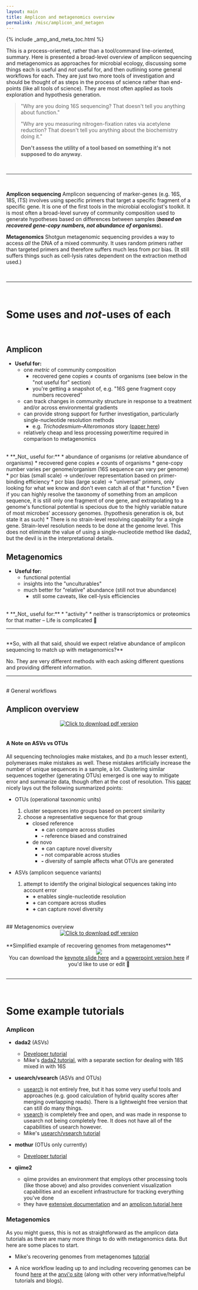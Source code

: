 ```yaml
---
layout: main
title: Amplicon and metagenomics overview 
permalink: /misc/amplicon_and_metagen
---  
```


{% include _amp_and_meta_toc.html %}

This is a process-oriented, rather than a tool/command line-oriented, summary. Here is presented a broad-level overview of amplicon sequencing and metagenomics as approaches for microbial ecology, discussing some things each is useful and _not_ useful for, and then outlining some general workflows for each. They are just two more tools of investigation and should be thought of as steps in the process of science rather than end-points (like all tools of science). They are most often applied as tools exploration and hypothesis generation. 

> "Why are you doing 16S sequencing? That doesn't tell you anything about function."  
> 
> "Why are you measuring nitrogen-fixation rates via acetylene reduction? That doesn't tell you anything about the biochemistry doing it."  
> 
> **Don't assess the utility of a tool based on something it's not supposed to do anyway.**

<br>

___
<br>

**Amplicon sequencing**
Amplicon sequencing of marker-genes (e.g. 16S, 18S, ITS) involves using specific primers that target a specific fragment of a specific gene. It is one of the first tools in the microbial ecologist's toolkit. It is most often a broad-level survey of community composition used to generate hypotheses based on differences between samples (***based on recovered gene-copy numbers, not abundance of organisms***).

**Metagenomics**
Shotgun metagenomic sequencing provides a way to access *all* the DNA of a mixed community. It uses random primers rather than targeted primers and therefore suffers much less from pcr bias. (It still suffers things such as cell-lysis rates dependent on the extraction method used.)

<br>

___
<br>

# Some uses and ***not***-uses of each
<br>

## Amplicon
* **Useful for:**
    * one *metric* of community composition
        * recovered gene copies ≠ counts of organisms (see below in the "not useful for" section)
        * you're getting a snapshot  of, e.g. "16S gene fragment copy numbers recovered"
    * can track changes in community structure in response to a treatment and/or across environmental gradients
    * can provide strong support for further investigation, particularly single-nucleotide resolution methods
        * e.g. *Trichodesmium–Alteromonas* story ([paper here](https://www.nature.com/articles/ismej201749))
    * relatively cheap and less processing power/time required in comparison to metagenomics  
<br>
* **_Not_ useful for:**
    * abundance of organisms (or relative abundance of organisms)
        * recovered gene copies ≠ counts of organisms
            * gene-copy number varies per genome/organism (16S sequence can vary per genome)
            * pcr bias (small scale) -> under/over representation based on primer-binding efficiency
            * pcr bias (large scale) -> "universal" primers, only looking for what we know and don't even catch all of that 
    * function
        * Even if you can highly resolve the taxonomy of something from an amplicon sequence, it is still only one fragment of one gene, and extrapolating to a genome's functional potential is specious due to the highly variable nature of most microbes' accessory genomes. (hypothesis generation is ok, but state it as such)
        * There is no strain-level resolving capability for a single gene. Strain-level resolution needs to be done at the genome level. This does not eliminate the value of using a single-nucleotide method like dada2, but the devil is in the interpretational details.
        
## Metagenomics
* **Useful for:**
    * functional potential
    * insights into the "unculturables" 
    * much better for "relative" abundance (still not true abundance)
        * still some caveats, like cell-lysis efficiencies  
<br>
* **_Not_ useful for:**
    * "activity"
        * neither is transcriptomics or proteomics for that matter – Life is complicated 🙂
<br>

---
<br>
**So, with all that said, should we expect relative abundance of amplicon sequencing to match up with metagenomics?**

No. They are very different methods with each asking different questions and providing different information.

___
<br>
# General workflows

## Amplicon overview

<center><a href="https://ndownloader.figshare.com/files/12367181"><img src="{{ site.url }}/images/amplicon_overview.png" title="Click to download pdf version"></a></center>

<br>

#### A Note on ASVs vs OTUs  

All sequencing technologies make mistakes, and (to a much lesser extent), polymerases make mistakes as well. These mistakes artificially increase the number of unique sequences in a sample, a lot. Clustering similar sequences together (generating OTUs) emerged is one way to mitigate error and summarize data, though often at the cost of resolution. This [paper](https://www.nature.com/articles/ismej2017119) nicely lays out the following summarized points:  

* OTUs (operational taxonomic units)
    1. cluster sequences into groups based on percent similarity
    2. choose a representative sequence for that group
        * closed reference
            * **\+** can compare across studies
            * **\-** reference biased and constrained
        * de novo
            * **\+** can capture novel diversity
            * **\-** not comparable across studies
            * **\-** diversity of sample affects what OTUs are generated

* ASVs (amplicon sequence variants)
    1. attempt to identify the original biological sequences taking into account error
        * **\+** enables single-nucleotide resolution
        * **\+** can compare across studies
        * **\+** can capture novel diversity

<br>
## Metagenomics overview

<center><a href="https://ndownloader.figshare.com/files/12715133"><img src="{{ site.url }}/images/metagenomics_overview.png" title="Click to download pdf version"></a></center>

<br>
**Simplified example of recovering genomes from metagenomes**

<center><a href="{{ site.url }}/images/gen_from_metagen_slide.png"><img src="{{ site.url }}/images/gen_from_metagen_slide.png"></a></center>

<center>
You can download the <a href="https://ndownloader.figshare.com/files/12367211">keynote slide here</a> and a <a href="https://ndownloader.figshare.com/files/12367226">powerpoint version here</a> if you'd like to use or edit 🙂  
</center>

<br>

___
<br>

# Some example tutorials

<h3><b>Amplicon</b></h3>

* **dada2** (ASVs)
    * [Developer tutorial](https://benjjneb.github.io/dada2/tutorial.html)
    * Mike's [dada2 tutorial](https://astrobiomike.github.io/amplicon/dada2_workflow_ex), with a separate section for dealing with 18S mixed in with 16S
* **usearch/vsearch** (ASVs and OTUs)
    * [usearch](https://www.drive5.com/usearch/) is not entirely free, but it has some very useful tools and approaches (e.g. good calculation of hybrid quality scores after merging overlapping reads). There is a lightweight free version that can still do many things.
    * [vsearch](https://github.com/torognes/vsearch/wiki/VSEARCH-pipeline) is completely free and open, and was made in response to usearch not being completely free. It does not have all of the capabilities of usearch however.
    * Mike's [usearch/vsearch tutorial](https://astrobiomike.github.io/amplicon/workflow_ex)
* **mothur** (OTUs only currently)
    * [Developer tutorial](https://www.mothur.org/wiki/MiSeq_SOP)

* **qiime2** 
    * qiime provides an environment that employs other processing tools (like those above) and also provides convenient visualization capabilities and an excellent infrastructure for tracking everything you've done
    * they have [extensive documentation](https://docs.qiime2.org/2018.6/) and an [amplicon tutorial here](https://docs.qiime2.org/2018.6/tutorials/moving-pictures/)

<h3><b>Metagenomics</b></h3>

As you might guess, this is not as straightforward as the amplicon data tutorials as there are many more things to do with metagenomics data. But here are some places to start. 

- Mike's recovering genomes from metagenomes [tutorial](https://astrobiomike.github.io/metagenomics/metagen_anvio)

- A nice workflow leading up to and including recovering genomes can be found [here](http://merenlab.org/tutorials/infant-gut/) at the [anvi'o site](http://merenlab.org/software/anvio/) (along with other very informative/helpful tutorials and blogs).
